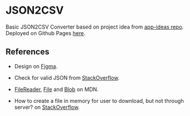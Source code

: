 # JSON2CSV

Basic JSON2CSV Converter based on project idea from [app-ideas repo](https://github.com/florinpop17/app-ideas/blob/master/Projects/1-Beginner/JSON2CSV-App.md). Deployed on Github Pages [here](https://deadmercury.github.io/implement-app-ideas/beginner/JSON2CSV/index.html).

## References

- Design on [Figma](https://www.figma.com/file/RraYqYLLA63zbjb9m2G7az/JSON2CSV).

- Check for valid JSON from [StackOverflow](https://stackoverflow.com/a/20392392).

- [FileReader](https://developer.mozilla.org/en-US/docs/Web/API/FileReader), [File](https://developer.mozilla.org/en-US/docs/Web/API/File) and [Blob](https://developer.mozilla.org/en-US/docs/Web/API/Blob) on MDN.

- How to create a file in memory for user to download, but not through server? on [StackOverflow](https://stackoverflow.com/a/33542499).
